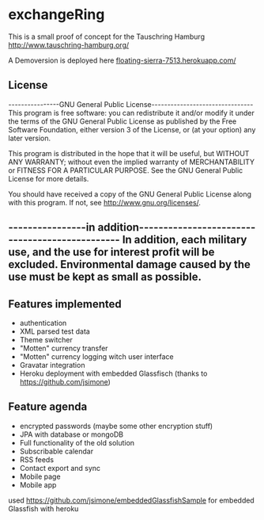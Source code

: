 exchangeRing
============
This is a small proof of concept for the Tauschring Hamburg
http://www.tauschring-hamburg.org/

A Demoversion is deployed here [floating-sierra-7513.herokuapp.com/](https://floating-sierra-7513.herokuapp.com/)

License
-------
----------------GNU General Public License--------------------------------
This program is free software: you can redistribute it and/or modify
it under the terms of the GNU General Public License as published by
the Free Software Foundation, either version 3 of the License, or
(at your option) any later version.

This program is distributed in the hope that it will be useful,
but WITHOUT ANY WARRANTY; without even the implied warranty of
MERCHANTABILITY or FITNESS FOR A PARTICULAR PURPOSE.  See the
GNU General Public License for more details.

You should have received a copy of the GNU General Public License
along with this program.  If not, see <http://www.gnu.org/licenses/>.

----------------in addition-----------------------------------------------
In addition, each military use, and the use for interest profit will be
excluded.
Environmental damage caused by the use must be kept as small as possible.
--------------------------------------------------------------------------



Features implemented
--------------------
- authentication
- XML parsed test data
- Theme switcher
- "Motten" currency transfer
- "Motten" currency logging witch user interface
- Gravatar integration
- Heroku deployment with embedded Glassfisch (thanks to https://github.com/jsimone)


Feature agenda
--------------
- encrypted passwords (maybe some other encryption stuff)
- JPA with database or mongoDB
- Full functionality of the old solution
- Subscribable calendar
- RSS feeds
- Contact export and sync
- Mobile page
- Mobile app


used https://github.com/jsimone/embeddedGlassfishSample for embedded Glassfish with heroku